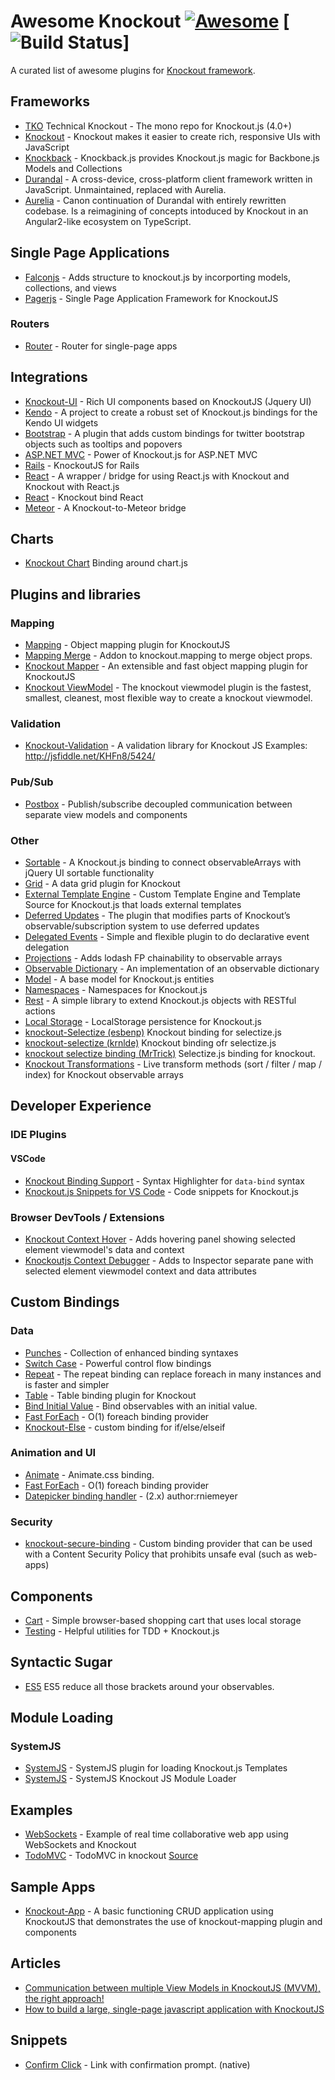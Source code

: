 # Awesome Knockout [![Awesome](https://cdn.rawgit.com/sindresorhus/awesome/d7305f38d29fed78fa85652e3a63e154dd8e8829/media/badge.svg)](https://github.com/sindresorhus/awesome) [![Build Status](https://travis-ci.org/jafin/awesome-knockout.svg?branch=master)]
A curated list of awesome plugins for [Knockout framework](http://knockoutjs.com/).

## Frameworks

- [TKO](https://github.com/knockout/tko) Technical Knockout - The mono repo for Knockout.js (4.0+)
- [Knockout](https://github.com/knockout/knockout) - Knockout makes it easier to create rich, responsive UIs with JavaScript
- [Knockback](https://github.com/kmalakoff/knockback) - Knockback.js provides Knockout.js magic for Backbone.js Models and Collections
- [Durandal](https://github.com/BlueSpire/Durandal/) - A cross-device, cross-platform client framework written in JavaScript. Unmaintained, replaced with Aurelia.
- [Aurelia](https://github.com/aurelia/framework) - Canon continuation of Durandal with entirely rewritten codebase. Is a reimagining of concepts intoduced by Knockout in an Angular2-like ecosystem on TypeScript.

## Single Page Applications

- [Falconjs](https://github.com/stoodder/falconjs) - Adds structure to knockout.js by incorporting models, collections, and views
- [Pagerjs](https://github.com/finnsson/pagerjs) - Single Page Application Framework for KnockoutJS

### Routers
- [Router](https://github.com/profiscience/ko-component-router) - Router for single-page apps

## Integrations

- [Knockout-UI](https://github.com/madcapnmckay/Knockout-UI) - Rich UI components based on KnockoutJS (Jquery UI)
- [Kendo](https://github.com/kendo-labs/knockout-kendo) - A project to create a robust set of Knockout.js bindings for the Kendo UI widgets
- [Bootstrap](https://github.com/billpull/knockout-bootstrap) - A plugin that adds custom bindings for twitter bootstrap objects such as tooltips and popovers
- [ASP.NET MVC](https://github.com/AndreyAkinshin/knockout-mvc) - Power of Knockout.js for ASP.NET MVC
- [Rails](https://github.com/dnagir/knockout-rails) - KnockoutJS for Rails
- [React](https://github.com/lelandrichardson/knockout-react) - A wrapper / bridge for using React.js with Knockout and Knockout with React.js
- [React](https://github.com/calvinwoo/knockout-bind-react) - Knockout bind React
- [Meteor](https://github.com/steveluscher/knockout.meteor) - A Knockout-to-Meteor bridge

## Charts

- [Knockout Chart](https://github.com/grofit/knockout.chart) Binding around chart.js

## Plugins and libraries

### Mapping
- [Mapping](https://github.com/SteveSanderson/knockout.mapping) - Object mapping plugin for KnockoutJS
- [Mapping Merge](https://github.com/grofit/knockout.merge) - Addon to knockout.mapping to merge object props.
- [Knockout Mapper](https://github.com/lucaslorentz/knockout.mapper) - An extensible and fast object mapping plugin for KnockoutJS 
- [Knockout ViewModel](https://github.com/coderenaissance/knockout.viewmodel) - The knockout viewmodel plugin is the fastest, smallest, cleanest, most flexible way to create a knockout viewmodel. 

### Validation
- [Knockout-Validation](https://github.com/Knockout-Contrib/Knockout-Validation) - A validation library for Knockout JS  Examples:  http://jsfiddle.net/KHFn8/5424/

### Pub/Sub
- [Postbox](https://github.com/rniemeyer/knockout-postbox) - Publish/subscribe decoupled communication between separate view models and components

### Other
- [Sortable](https://github.com/rniemeyer/knockout-sortable) - A Knockout.js binding to connect observableArrays with jQuery UI sortable functionality
- [Grid](https://github.com/Knockout-Contrib/KoGrid) - A data grid plugin for Knockout
- [External Template Engine](https://github.com/ifandelse/Knockout.js-External-Template-Engine) - Custom Template Engine and Template Source for Knockout.js that loads external templates
- [Deferred Updates](https://github.com/mbest/knockout-deferred-updates) - The plugin that modifies parts of Knockout’s observable/subscription system to use deferred updates
- [Delegated Events](https://github.com/rniemeyer/knockout-delegatedEvents) - Simple and flexible plugin to do declarative event delegation
- [Projections](https://github.com/profiscience/ko-projections) - Adds lodash FP chainability to observable arrays
- [Observable Dictionary](https://github.com/jamesfoster/knockout.observableDictionary) - An implementation of an observable dictionary
- [Model](https://github.com/thelinuxlich/knockout.model) - A base model for Knockout.js entities
- [Namespaces](https://github.com/hunterloftis/knockout.namespaces) - Namespaces for Knockout.js
- [Rest](https://github.com/frapontillo/knockout-rest) - A simple library to extend Knockout.js objects with RESTful actions
- [Local Storage](https://github.com/jimrhoskins/knockout.localStorage) - LocalStorage persistence for Knockout.js
- [knockout-Selectize (esbenp)](https://github.com/esbenp/knockout-selectize) Knockout binding for selectize.js
- [knockout-selectize (krnlde)](https://github.com/krnlde/knockout-selectize) Knockout binding ofr selectize.js
- [knockout selectize binding (MrTrick)](https://github.com/MrTrick/knockout-selectize) Selectize.js binding for knockout.
- [Knockout Transformations](https://github.com/One-com/knockout-transformations) - Live transform methods (sort / filter / map / index) for Knockout observable arrays
## Developer Experience

### IDE Plugins
#### VSCode
- [Knockout Binding Support](https://marketplace.visualstudio.com/items?itemName=tscpp.knockout-binding-support) - Syntax Highlighter for `data-bind` syntax
- [Knockout.js Snippets for VS Code](https://marketplace.visualstudio.com/items?itemName=furstenberg.knockoutjs) - Code snippets for Knockout.js

### Browser DevTools / Extensions
- [Knockout Context Hover](https://github.com/alexcodito/KnockoutContextHover) - Adds hovering panel showing selected element viewmodel's data and context
- [Knockoutjs Context Debugger](https://github.com/timstuyckens/chromeextensions-knockoutjs) - Adds to Inspector separate pane with selected element viewmodel context and data attributes

## Custom Bindings
### Data
- [Punches](https://github.com/mbest/knockout.punches) - Collection of enhanced binding syntaxes
- [Switch Case](https://github.com/mbest/knockout-switch-case) - Powerful control flow bindings
- [Repeat](https://github.com/mbest/knockout-repeat) - The repeat binding can replace foreach in many instances and is faster and simpler
- [Table](https://github.com/mbest/knockout-table) - Table binding plugin for Knockout
- [Bind Initial Value](http://stackoverflow.com/questions/12125143/giving-initial-value-to-observable-from-the-html-markup) - Bind observables with an initial value.
- [Fast ForEach](https://github.com/brianmhunt/knockout-fast-foreach) - O(1) foreach binding provider
- [Knockout-Else](https://github.com/brianmhunt/knockout-else) - custom binding for if/else/elseif

### Animation and UI
- [Animate](https://github.com/dnbard/knockout.animate) - Animate.css binding.
- [Fast ForEach](https://github.com/brianmhunt/knockout-fast-foreach) - O(1) foreach binding provider
- [Datepicker binding handler](http://jsfiddle.net/rniemeyer/NAgNV/) - (2.x) author:rniemeyer

### Security
- [knockout-secure-binding](https://github.com/brianmhunt/knockout-secure-binding) - Custom binding provider that can be used with a Content Security Policy that prohibits unsafe eval (such as web-apps)

## Components
- [Cart](https://github.com/robconery/knockout-cart) - Simple browser-based shopping cart that uses local storage
- [Testing](https://github.com/profiscience/ko-component-tester) - Helpful utilities for TDD + Knockout.js

## Syntactic Sugar
- [ES5](http://blog.stevensanderson.com/2013/05/20/knockout-es5-a-plugin-to-simplify-your-syntax/) ES5 reduce all those brackets around your observables.

## Module Loading

### SystemJS
- [SystemJS](https://github.com/One-com/systemjs-plugin-ko-tpl) - SystemJS plugin for loading Knockout.js Templates 
- [SystemJS](https://gist.github.com/jpolvora/3712241510e1b1023fbb00d0285dedf8) - SystemJS Knockout JS Module Loader

## Examples
- [WebSockets](https://github.com/carlhoerberg/knockout-websocket-example) - Example of real time collaborative web app using WebSockets and Knockout
- [TodoMVC](http://todomvc.com/examples/knockoutjs/) - TodoMVC in knockout  [Source](https://github.com/tastejs/todomvc/tree/master/examples/knockoutjs)

## Sample Apps
- [Knockout-App](https://github.com/omerio/knockout-app) - A basic functioning CRUD application using KnockoutJS that demonstrates the use of knockout-mapping plugin and components

## Articles
- [Communication between multiple View Models in KnockoutJS (MVVM), the right approach!](http://www.wrapcode.com/communication-between-multiple-view-models-in-knockoutjs-mvvm-the-right-approach/)
- [How to build a large, single-page javascript application with KnockoutJS](http://firmamento.org/blog/2013/04/21/how-to-build-a-large-single-page-javascript-application-using-knockoutjs/)

## Snippets
- [Confirm Click](http://jsfiddle.net/L2Lrjdba/) - Link with confirmation prompt. (native)
